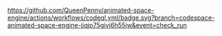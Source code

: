 https://github.com/QueenPenny/animated-space-engine/actions/workflows/codeql.yml/badge.svg?branch=codespace-animated-space-engine-jjqjp75gjvj6h55jw&event=check_run
